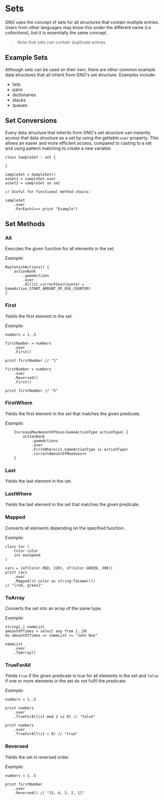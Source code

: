 # Sets

GNO uses the concept of sets for all structures that contain multiple entries. Users from other
languages may know this under the different name (i.e _collections_), but it is essentially the same
concept.

> Note that sets can contain duplicate entries

## Example Sets

Although sets can be used on their own, there are other common example data structures that all
inherit from GNO's set structure. Examples include:

- lists
- pairs
- dictionaries
- stacks
- queues

## Set Conversions

Every data structure that inherits from GNO's set structure can instantly access that data structure
as a set by using the gettable `over` property. This allows an easier and more efficient access,
compared to casting to a set and using pattern matching to create a new variable.

```gno
class SampleSet : set {

}

sampleSet = SampleSet()
asSet1 = sampleSet.over
asSet2 = sampleSet as set

// Useful for functional method chains:

sampleSet
    .over
    .ForEach(==> print "Example")

```

## Set Methods

### All

Executes the given function for all elements in the set.

_Example:_

```gno
ReplenishActions() {
    actionBank
        .gameActions
        .over
        .All(it.currentUserCounter = GameAction.START_AMOUNT_OF_USE_COUNTER)
}
```

### First

Yields the first element in the set.

_Example:_

```gno
numbers = 1..5

firstNumber = numbers
    .over
    .First()

print firstNumber // "1"

firstNumber = numbers
    .over
    .Reversed()
    .First()

print firstNumber // "5"
```

### FirstWhere

Yields the first element in the set that matches the given predicate.

_Example:_

```gno
    IncreaseMaxAmountOfUses(GameActionType actionType) {
        actionBank
            .gameActions
            .over
            .FirstWhere(it.GameActionType is actionType)
            .currentAmountOfMaxUses++
    }
```

### Last

Yields the last element in the set.

### LastWhere

Yields the last element in the set that matches the given predicate.

### Mapped

Converts all elements depending on the specified function.

_Example:_

```gno
class Car (
    Color color
    int maxSpeed
)

cars = [of(Color.RED, 220), of(Color.GREEN, 300)]
print cars
    .over
    .Mapped(it.color as string:ToLower())
// "[red, green]"
```

### ToArray

Converts the set into an array of the same type.

_Example:_

```gno
string[,] nameList
amountOfTimes = select any from 1..50
do amountOfTimes => nameList += "John Doe"

nameList
    .over
    .ToArray()
```

### TrueForAll

Yields `true` if the given predicate is true for all elements in the set and `false` if one or more
elements in the set do not fulfil the predicate.

_Example:_

```gno
numbers = 1..5

print numbers
    .over
    .TrueForAll(it mod 2 is 0) // "false"

print numbers
    .over
    .TrueForAll(it > 0) // "true"
```

### Reversed

Yields the set in reversed order.

_Example:_

```gno
numbers = 1..5

print firstNumber
    .over
    .Reversed() // "[5, 4, 3, 2, 1]"
```
